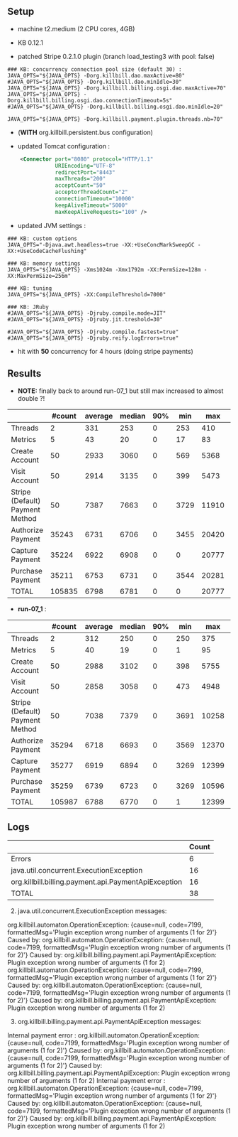 ## Setup

- machine t2.medium (2 CPU cores, 4GB)

- KB 0.12.1
- patched Stripe 0.2.1.0 plugin (branch load_testing3 with pool: false)

```
### KB: concurrency connection pool size (default 30) :
JAVA_OPTS="${JAVA_OPTS} -Dorg.killbill.dao.maxActive=80"
#JAVA_OPTS="${JAVA_OPTS} -Dorg.killbill.dao.minIdle=30"
JAVA_OPTS="${JAVA_OPTS} -Dorg.killbill.billing.osgi.dao.maxActive=70"
JAVA_OPTS="${JAVA_OPTS} -Dorg.killbill.billing.osgi.dao.connectionTimeout=5s"
#JAVA_OPTS="${JAVA_OPTS} -Dorg.killbill.billing.osgi.dao.minIdle=20"

JAVA_OPTS="${JAVA_OPTS} -Dorg.killbill.payment.plugin.threads.nb=70"
```

- (**WITH** org.killbill.persistent.bus configuration)

- updated Tomcat configuration :
```xml
    <Connector port="8080" protocol="HTTP/1.1"
               URIEncoding="UTF-8"
               redirectPort="8443"
               maxThreads="200"
               acceptCount="50"
               acceptorThreadCount="2"
               connectionTimeout="10000"
               keepAliveTimeout="5000"
               maxKeepAliveRequests="100" />
```

- updated JVM settings :
```
### KB: custom options
JAVA_OPTS="-Djava.awt.headless=true -XX:+UseConcMarkSweepGC -XX:+UseCodeCacheFlushing"

### KB: memory settings
JAVA_OPTS="${JAVA_OPTS} -Xms1024m -Xmx1792m -XX:PermSize=128m -XX:MaxPermSize=256m"

### KB: tuning
JAVA_OPTS="${JAVA_OPTS} -XX:CompileThreshold=7000"

### KB: JRuby
#JAVA_OPTS="${JAVA_OPTS} -Djruby.compile.mode=JIT"
#JAVA_OPTS="${JAVA_OPTS} -Djruby.jit.treshold=30"

#JAVA_OPTS="${JAVA_OPTS} -Djruby.compile.fastest=true"
#JAVA_OPTS="${JAVA_OPTS} -Djruby.reify.logErrors=true"
```

- hit with **50** concurrency for 4 hours (doing stripe payments)

## Results

- **NOTE:** finally back to around run-07_1 but still max increased to almost double ?!

|                                 | #count | average | median | 90% |  min |   max |   errors | bandwidth |
| ------------------------------- | ------ | ------- | ------ | --- | ---- | ----- | -------- | --------- |
|                         Threads |      2 |     331 |    253 |   0 |  253 |   410 | 0.00000% |    0.02/s |
|                         Metrics |      5 |      43 |     20 |   0 |   17 |    83 | 0.00000% |    0.02/s |
|                  Create Account |     50 |    2933 |   3060 |   0 |  569 |  5368 | 0.00000% |     1.3/s |
|                   Visit Account |     50 |    2914 |   3135 |   0 |  399 |  5473 | 0.00000% |    1.82/s |
| Stripe (Default) Payment Method |     50 |    7387 |   7663 |   0 | 3729 | 11910 | 0.00000% |    1.09/s |
|               Authorize Payment |  35243 |    6731 |   6706 |   0 | 3455 | 20420 | 0.00045% |    2.16/s |
|                 Capture Payment |  35224 |    6922 |   6908 |   0 |    0 | 20777 | 0.00045% |     1.9/s |
|                Purchase Payment |  35211 |    6753 |   6731 |   0 | 3544 | 20281 | 0.00000% |    2.16/s |
|                           TOTAL | 105835 |    6798 |   6781 |   0 |    0 | 20777 | 0.00030% |    6.25/s |


* **run-07_1** :

|                                 | #count | average | median | 90% |  min |   max |   errors | bandwidth |
| ------------------------------- | ------ | ------- | ------ | --- | ---- | ----- | -------- | --------- |
|                         Threads |      2 |     312 |    250 |   0 |  250 |   375 | 0.00000% |    0.02/s |
|                         Metrics |      5 |      40 |     19 |   0 |    1 |    95 | 0.20000% |    0.02/s |
|                  Create Account |     50 |    2988 |   3102 |   0 |  398 |  5755 | 0.00000% |    1.29/s |
|                   Visit Account |     50 |    2858 |   3058 |   0 |  473 |  4948 | 0.00000% |    1.78/s |
| Stripe (Default) Payment Method |     50 |    7038 |   7379 |   0 | 3691 | 10258 | 0.00000% |    1.09/s |
|               Authorize Payment |  35294 |    6718 |   6693 |   0 | 3569 | 12370 | 0.00000% |    2.16/s |
|                 Capture Payment |  35277 |    6919 |   6894 |   0 | 3269 | 12399 | 0.00000% |    1.91/s |
|                Purchase Payment |  35259 |    6739 |   6723 |   0 | 3269 | 10596 | 0.00000% |    2.16/s |
|                           TOTAL | 105987 |    6788 |   6770 |   0 |    1 | 12399 | 0.00001% |    6.26/s |


## Logs 

|                                                       | Count |
| ----------------------------------------------------- | ----- |
|                                                Errors |     6 |
|               java.util.concurrent.ExecutionException |    16 |
|  org.killbill.billing.payment.api.PaymentApiException |    16 |
|                                                 TOTAL |    38 |


2. java.util.concurrent.ExecutionException messages:

  org.killbill.automaton.OperationException: {cause=null, code=7199, formattedMsg='Plugin exception wrong number of arguments (1 for 2)'}
    Caused by: org.killbill.automaton.OperationException: {cause=null, code=7199, formattedMsg='Plugin exception wrong number of arguments (1 for 2)'}
    Caused by: org.killbill.billing.payment.api.PaymentApiException: Plugin exception wrong number of arguments (1 for 2)
  org.killbill.automaton.OperationException: {cause=null, code=7199, formattedMsg='Plugin exception wrong number of arguments (1 for 2)'}
    Caused by: org.killbill.automaton.OperationException: {cause=null, code=7199, formattedMsg='Plugin exception wrong number of arguments (1 for 2)'}
    Caused by: org.killbill.billing.payment.api.PaymentApiException: Plugin exception wrong number of arguments (1 for 2)


3. org.killbill.billing.payment.api.PaymentApiException messages:

  Internal payment error : org.killbill.automaton.OperationException: {cause=null, code=7199, formattedMsg='Plugin exception wrong number of arguments (1 for 2)'}
    Caused by: org.killbill.automaton.OperationException: {cause=null, code=7199, formattedMsg='Plugin exception wrong number of arguments (1 for 2)'}
    Caused by: org.killbill.billing.payment.api.PaymentApiException: Plugin exception wrong number of arguments (1 for 2)
  Internal payment error : org.killbill.automaton.OperationException: {cause=null, code=7199, formattedMsg='Plugin exception wrong number of arguments (1 for 2)'}
    Caused by: org.killbill.automaton.OperationException: {cause=null, code=7199, formattedMsg='Plugin exception wrong number of arguments (1 for 2)'}
    Caused by: org.killbill.billing.payment.api.PaymentApiException: Plugin exception wrong number of arguments (1 for 2)

